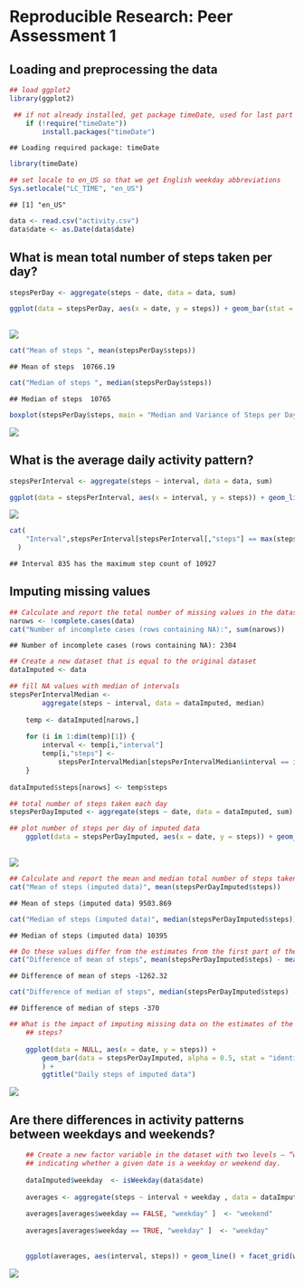 # Reproducible Research: Peer Assessment 1


## Loading and preprocessing the data


```r
## load ggplot2
library(ggplot2)

 ## if not already installed, get package timeDate, used for last part of assignement
    if (!require("timeDate"))
        install.packages("timeDate")
```

```
## Loading required package: timeDate
```

```r
library(timeDate)

## set locale to en_US so that we get English weekday abbreviations
Sys.setlocale("LC_TIME", "en_US")
```

```
## [1] "en_US"
```

```r
data <- read.csv("activity.csv")
data$date <- as.Date(data$date)
```


## What is mean total number of steps taken per day?

```r
stepsPerDay <- aggregate(steps ~ date, data = data, sum)

ggplot(data = stepsPerDay, aes(x = date, y = steps)) + geom_bar(stat =
                                                                        "identity") + ggtitle("Steps per Day")
```

![](PA1_template_files/figure-html/unnamed-chunk-2-1.png) 

```r
cat("Mean of steps ", mean(stepsPerDay$steps))
```

```
## Mean of steps  10766.19
```

```r
cat("Median of steps ", median(stepsPerDay$steps))
```

```
## Median of steps  10765
```

```r
boxplot(stepsPerDay$steps, main = "Median and Variance of Steps per Day")
```

![](PA1_template_files/figure-html/unnamed-chunk-2-2.png) 


## What is the average daily activity pattern?


```r
stepsPerInterval <- aggregate(steps ~ interval, data = data, sum)

ggplot(data = stepsPerInterval, aes(x = interval, y = steps)) + geom_line() + ggtitle("Steps per Interval")
```

![](PA1_template_files/figure-html/unnamed-chunk-3-1.png) 

```r
cat(
    "Interval",stepsPerInterval[stepsPerInterval[,"steps"] == max(stepsPerInterval$steps),"interval"], "has the maximum step count of", max(stepsPerInterval$steps)
  )
```

```
## Interval 835 has the maximum step count of 10927
```

## Imputing missing values


```r
## Calculate and report the total number of missing values in the dataset
narows <- !complete.cases(data)
cat("Number of incomplete cases (rows containing NA):", sum(narows))
```

```
## Number of incomplete cases (rows containing NA): 2304
```

```r
## Create a new dataset that is equal to the original dataset
dataImputed <- data

## fill NA values with median of intervals
stepsPerIntervalMedian <-
        aggregate(steps ~ interval, data = dataImputed, median)
    
    temp <- dataImputed[narows,]
    
    for (i in 1:dim(temp)[1]) {
        interval <- temp[i,"interval"]
        temp[i,"steps"] <-
            stepsPerIntervalMedian[stepsPerIntervalMedian$interval == interval, "steps"]
    }
    
dataImputed$steps[narows] <- temp$steps

## total number of steps taken each day
stepsPerDayImputed <- aggregate(steps ~ date, data = dataImputed, sum)

## plot number of steps per day of imputed data
    ggplot(data = stepsPerDayImputed, aes(x = date, y = steps)) + geom_bar(stat =
                                                                         "identity") + ggtitle("Steps per Day (imputed data)")
```

![](PA1_template_files/figure-html/unnamed-chunk-4-1.png) 

```r
## Calculate and report the mean and median total number of steps taken per day
cat("Mean of steps (imputed data)", mean(stepsPerDayImputed$steps))
```

```
## Mean of steps (imputed data) 9503.869
```

```r
cat("Median of steps (imputed data)", median(stepsPerDayImputed$steps))
```

```
## Median of steps (imputed data) 10395
```

```r
## Do these values differ from the estimates from the first part of the assignment?
cat("Difference of mean of steps", mean(stepsPerDayImputed$steps) - mean(stepsPerDay$steps))
```

```
## Difference of mean of steps -1262.32
```

```r
cat("Difference of median of steps", median(stepsPerDayImputed$steps) - median(stepsPerDay$steps))
```

```
## Difference of median of steps -370
```

```r
## What is the impact of imputing missing data on the estimates of the total daily number of
    ## steps?
    
    ggplot(data = NULL, aes(x = date, y = steps)) +
        geom_bar(data = stepsPerDayImputed, alpha = 0.5, stat = "identity"
        ) +
        ggtitle("Daily steps of imputed data")
```

![](PA1_template_files/figure-html/unnamed-chunk-4-2.png) 

## Are there differences in activity patterns between weekdays and weekends?


```r
    ## Create a new factor variable in the dataset with two levels – “weekday” and “weekend”
    ## indicating whether a given date is a weekday or weekend day.
    
    dataImputed$weekday  <- isWeekday(data$date)
    
    averages <- aggregate(steps ~ interval + weekday , data = dataImputed, mean)
    
    averages[averages$weekday == FALSE, "weekday" ]  <- "weekend"
    
    averages[averages$weekday == TRUE, "weekday" ]  <- "weekday"
    
    
    ggplot(averages, aes(interval, steps)) + geom_line() + facet_grid(weekday ~ .)
```

![](PA1_template_files/figure-html/unnamed-chunk-5-1.png) 
